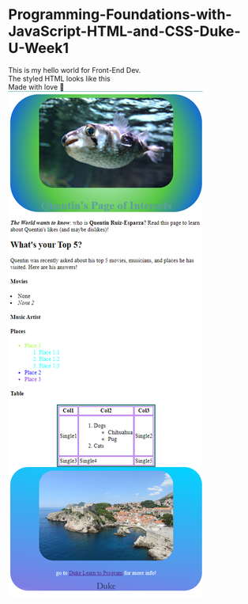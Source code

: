 # Programming-Foundations-with-JavaScript-HTML-and-CSS-Duke-U-Week1

This is my hello world for Front-End Dev. <br />
The styled HTML looks like this <br />
Made with love &#x1F49C;
<img src="index.png"/>
